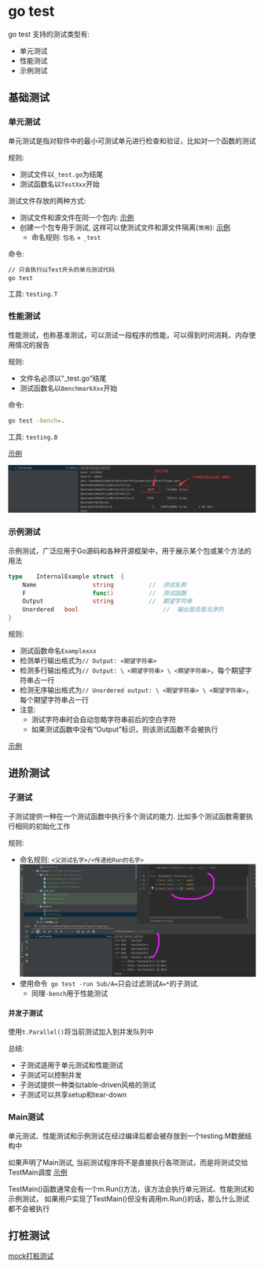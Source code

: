 # go test

go test 支持的测试类型有:
* 单元测试
* 性能测试
* 示例测试


## 基础测试

### 单元测试
单元测试是指对软件中的最小可测试单元进行检查和验证，比如对一个函数的测试

规则:
* 测试文件以`_test.go`为结尾
* 测试函数名以`TestXxx`开始

测试文件存放的两种方式: 
* 测试文件和源文件在同一个包内: [示例](../chapter2/code/select_test.go)
* 创建一个包专用于测试, 这样可以使测试文件和源文件隔离(`常用`): [示例](../chapter5/code_test)
    - 命名规则: `包名` + `_test`

命令:
```bash
// 只会执行以Test开头的单元测试代码
go test
```

工具: `testing.T`

### 性能测试
性能测试，也称基准测试，可以测试一段程序的性能，可以得到时间消耗、内存使用情况的报告

规则: 
* 文件名必须以“_test.go”结尾
* 测试函数名以`BenchmarkXxx`开始

命令:
```bash
go test -bench=.
```

工具: `testing.B`


[示例](code_test/benchmark_test.go)

![](picture/bench.png)

### 示例测试
示例测试，广泛应用于Go源码和各种开源框架中，用于展示某个包或某个方法的用法

```go
type	InternalExample	struct	{
	Name				string			//	测试名称
	F					func()			//	测试函数
	Output				string			//	期望字符串
	Unordered	bool						//	输出是否是无序的
}
```

规则:
* 测试函数命名`Examplexxx`
* 检测单行输出格式为`// Output: <期望字符串>`
* 检测多行输出格式为`// Output: \ <期望字符串> \ <期望字符串>`，每个期望字符串占一行
* 检测无序输出格式为`// Unordered output: \ <期望字符串> \ <期望字符串>`，每个期望字符串占一行
* 注意: 
    - 测试字符串时会自动忽略字符串前后的空白字符
    - 如果测试函数中没有“Output”标识，则该测试函数不会被执行

[示例](code_test/example_test.go)


## 进阶测试

### 子测试
子测试提供一种在一个测试函数中执行多个测试的能力. 比如多个测试函数需要执行相同的初始化工作

规则:
* 命名规则: `<父测试名字>/<传递给Run的名字>`
![](picture/subTest.png)
* 使用命令` go test -run Sub/A=`只会过滤测试`A=*`的子测试.
    - 同理`-bench`用于性能测试
    
#### 并发子测试
使用`t.Parallel()`将当前测试加入到并发队列中

总结:
* 子测试适用于单元测试和性能测试
* 子测试可以控制并发
* 子测试提供一种类似table-driven风格的测试
* 子测试可以共享setup和tear-down


### Main测试
单元测试、性能测试和示例测试在经过编译后都会被存放到一个testing.M数据结构中

如果声明了Main测试, 当前测试程序将不是直接执行各项测试，而是将测试交给TestMain调度
[示例](code_test/mainTest_test.go)

TestMain()函数通常会有一个m.Run()方法，该方法会执行单元测试、性能测试和示例测试，
如果用户实现了TestMain()但没有调用m.Run()的话，那么什么测试都不会被执行


## 打桩测试
[mock打桩测试](../../project/mock/README.md)


